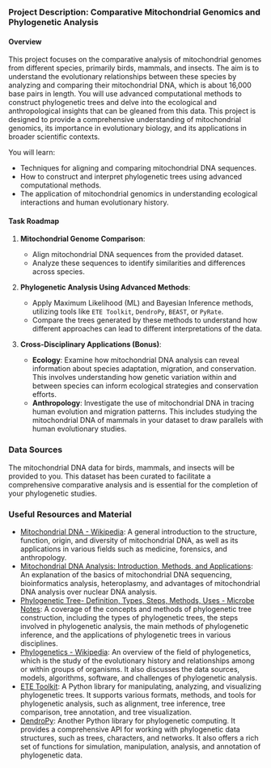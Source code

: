 ### Project Description: Comparative Mitochondrial Genomics and Phylogenetic Analysis

#### Overview

This project focuses on the comparative analysis of mitochondrial genomes from different species, primarily birds, mammals, and insects. The aim is to understand the evolutionary relationships between these species by analyzing and comparing their mitochondrial DNA, which is about 16,000 base pairs in length. You will use advanced computational methods to construct phylogenetic trees and delve into the ecological and anthropological insights that can be gleaned from this data. This project is designed to provide a comprehensive understanding of mitochondrial genomics, its importance in evolutionary biology, and its applications in broader scientific contexts.

You will learn:

- Techniques for aligning and comparing mitochondrial DNA sequences.
- How to construct and interpret phylogenetic trees using advanced computational methods.
- The application of mitochondrial genomics in understanding ecological interactions and human evolutionary history.

#### Task Roadmap

1. **Mitochondrial Genome Comparison**:
   - Align mitochondrial DNA sequences from the provided dataset.
   - Analyze these sequences to identify similarities and differences across species.

2. **Phylogenetic Analysis Using Advanced Methods**:
   - Apply Maximum Likelihood (ML) and Bayesian Inference methods, utilizing tools like `ETE Toolkit`, `DendroPy`, `BEAST`, or `PyRate`.
   - Compare the trees generated by these methods to understand how different approaches can lead to different interpretations of the data.

3. **Cross-Disciplinary Applications (Bonus)**:
   - **Ecology**: Examine how mitochondrial DNA analysis can reveal information about species adaptation, migration, and conservation. This involves understanding how genetic variation within and between species can inform ecological strategies and conservation efforts.
   - **Anthropology**: Investigate the use of mitochondrial DNA in tracing human evolution and migration patterns. This includes studying the mitochondrial DNA of mammals in your dataset to draw parallels with human evolutionary studies.

### Data Sources

The mitochondrial DNA data for birds, mammals, and insects will be provided to you. This dataset has been curated to facilitate a comprehensive comparative analysis and is essential for the completion of your phylogenetic studies.

### Useful Resources and Material

- [Mitochondrial DNA - Wikipedia](https://en.wikipedia.org/wiki/Mitochondrial_DNA): A general introduction to the structure, function, origin, and diversity of mitochondrial DNA, as well as its applications in various fields such as medicine, forensics, and anthropology.
- [Mitochondrial DNA Analysis: Introduction, Methods, and Applications](https://bioinfo.cd-genomics.com/mitochondrial-dna-analysis-introduction-methods-and-applications.html): An explanation of the basics of mitochondrial DNA sequencing, bioinformatics analysis, heteroplasmy, and advantages of mitochondrial DNA analysis over nuclear DNA analysis.
- [Phylogenetic Tree- Definition, Types, Steps, Methods, Uses - Microbe Notes](https://microbenotes.com/phylogenetic-tree/): A coverage of the concepts and methods of phylogenetic tree construction, including the types of phylogenetic trees, the steps involved in phylogenetic analysis, the main methods of phylogenetic inference, and the applications of phylogenetic trees in various disciplines.
- [Phylogenetics - Wikipedia](https://en.wikipedia.org/wiki/Phylogenetics): An overview of the field of phylogenetics, which is the study of the evolutionary history and relationships among or within groups of organisms. It also discusses the data sources, models, algorithms, software, and challenges of phylogenetic analysis.
- [ETE Toolkit](http://etetoolkit.org/): A Python library for manipulating, analyzing, and visualizing phylogenetic trees. It supports various formats, methods, and tools for phylogenetic analysis, such as alignment, tree inference, tree comparison, tree annotation, and tree visualization.
- [DendroPy](https://dendropy.org/): Another Python library for phylogenetic computing. It provides a comprehensive API for working with phylogenetic data structures, such as trees, characters, and networks. It also offers a rich set of functions for simulation, manipulation, analysis, and annotation of phylogenetic data.
